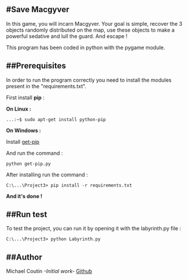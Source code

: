 #Save Macgyver
---------------

In this game, you will incarn Macgyver.
Your goal is simple, recover the 3 objects randomly distributed on the map,
use these objects to make a powerful sedative and lull the guard.
And escape !

This program has been coded in python with the pygame module.



##Prerequisites
---------------

In order to run the program correctly you need to install the modules present in the "requirements.txt".


First install **pip** :

  **On Linux :**

	...:~$ sudo apt-get install python-pip

  
  **On Windows :**

  Install [get-pip](https://bootstrap.pypa.io/get-pip.py)

  And run the command :	

	python get-pip.py


After installing run the command :

	C:\...\Project3> pip install -r requirements.txt

**And it's done !**



##Run test
---------------

To test the project, you can run it by opening it with the labyrinth.py file :

	C:\...\Project3> python Labyrinth.py



##Author
---------------

Michael Coutin *-Initial work-* [Github](https://github.com/Eredost)